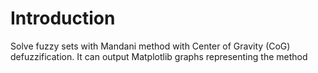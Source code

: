 # Introduction

Solve fuzzy sets with Mandani method with Center of Gravity (CoG) defuzzification. It can output Matplotlib graphs representing the method